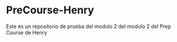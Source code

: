 # PreCourse-Henry
Este es un repositorio de prueba del modulo 2 del modulo 2 del Prep Course de Henry
